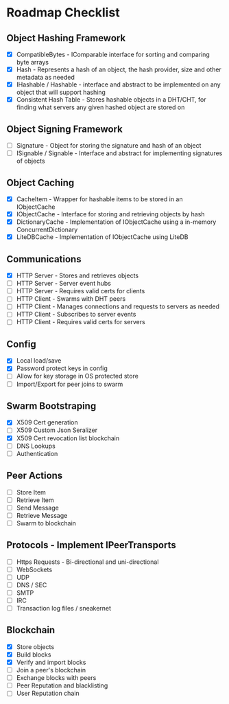 ﻿# Roadmap Checklist

## Object Hashing Framework
- [X] CompatibleBytes - IComparable interface for sorting and comparing byte arrays
- [X] Hash - Represents a hash of an object, the hash provider, size and other metadata as needed
- [X] IHashable / Hashable - interface and abstract to be implemented on any object that will support hashing
- [X] Consistent Hash Table - Stores hashable objects in a DHT/CHT, for finding what servers any given hashed object are stored on

## Object Signing Framework
- [ ] Signature - Object for storing the signature and hash of an object
- [ ] ISignable / Signable - Interface and abstract for implementing signatures of objects

## Object Caching
- [X] CacheItem - Wrapper for hashable items to be stored in an IObjectCache
- [X] IObjectCache - Interface for storing and retrieving objects by hash
- [X] DictionaryCache - Implementation of IObjectCache using a in-memory ConcurrentDictionary
- [X] LiteDBCache - Implementation of IObjectCache using LiteDB

## Communications
- [X] HTTP Server - Stores and retrieves objects
- [ ] HTTP Server - Server event hubs
- [ ] HTTP Server - Requires valid certs for clients
- [ ] HTTP Client - Swarms with DHT peers
- [ ] HTTP Client - Manages connections and requests to servers as needed
- [ ] HTTP Client - Subscribes to server events
- [ ] HTTP Client - Requires valid certs for servers

## Config
- [X] Local load/save
- [X] Password protect keys in config
- [ ] Allow for key storage in OS protected store
- [ ] Import/Export for peer joins to swarm

## Swarm Bootstraping
- [X] X509 Cert generation
- [ ] X509 Custom Json Seralizer
- [X] X509 Cert revocation list blockchain
- [ ] DNS Lookups
- [ ] Authentication

## Peer Actions
- [ ] Store Item
- [ ] Retrieve Item
- [ ] Send Message
- [ ] Retrieve Message
- [ ] Swarm to blockchain

## Protocols - Implement IPeerTransports
- [ ] Https Requests - Bi-directional and uni-directional
- [ ] WebSockets
- [ ] UDP
- [ ] DNS / SEC
- [ ] SMTP
- [ ] IRC
- [ ] Transaction log files / sneakernet

## Blockchain
- [X] Store objects
- [X] Build blocks
- [X] Verify and import blocks
- [ ] Join a peer's blockchain
- [ ] Exchange blocks with peers
- [ ] Peer Reputation and blacklisting
- [ ] User Reputation chain

